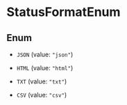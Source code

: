 

# StatusFormatEnum

## Enum


* `JSON` (value: `"json"`)

* `HTML` (value: `"html"`)

* `TXT` (value: `"txt"`)

* `CSV` (value: `"csv"`)



